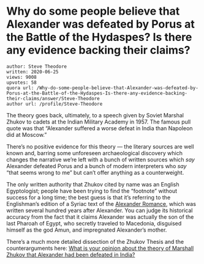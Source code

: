 # Why do some people believe that Alexander was defeated by Porus at the Battle of the Hydaspes? Is there any evidence backing their claims?

	author: Steve Theodore
	written: 2020-06-25
	views: 9008
	upvotes: 58
	quora url: /Why-do-some-people-believe-that-Alexander-was-defeated-by-Porus-at-the-Battle-of-the-Hydaspes-Is-there-any-evidence-backing-their-claims/answer/Steve-Theodore
	author url: /profile/Steve-Theodore


The theory goes back, ultimately, to a speech given by Soviet Marshal Zhukov to cadets at the Indian Military Academy in 1957. The famous pull quote was that “Alexander suffered a worse defeat in India than Napoleon did at Moscow.”

There’s no positive evidence for this theory — the literary sources are well known and, barring some unforeseen archaeological discovery which changes the narrative we’re left with a bunch of written sources which _say_  Alexander defeated Porus and a bunch of modern interpreters who _say_ “that seems wrong to me” but can’t offer anything as a counterweight.

The only written authority that Zhukov cited by name was an English Egyptologist; people have been trying to find the “footnote” without success for a long time; the best guess is that it’s referring to the Englishman’s edition of a Syriac text of the [Alexander Romance](https://en.wikipedia.org/wiki/Alexander_Romance), which was written several hundred years after Alexander. You can judge its historical accuracy from the fact that it claims Alexander was actually the son of the last Pharoah of Egypt, who secretly traveled to Macedonia, disguised himself as the god Amun, and impregnated Alexander’s mother.

There’s a much more detailed dissection of the Zhukov Thesis and the counterarguments here: [What is your opinion about the theory of Marshall Zhukov that Alexander had been defeated in India?](https://www.quora.com/What-is-your-opinion-about-the-theory-of-Marshall-Zhukov-that-Alexander-had-been-defeated-in-India/answer/Steve-Theodore?ch=10&share=8862e226&srid=zLvM)

